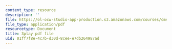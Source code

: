 ```yaml
---
content_type: resource
description: ''
file: https://ol-ocw-studio-app-production.s3.amazonaws.com/courses/cms-608-game-design-spring-2014/01ff7f8e4c7bd30d8ceee7db264987ad_1506655.pdf
file_type: application/pdf
resourcetype: Document
title: 3play pdf file
uid: 01ff7f8e-4c7b-d30d-8cee-e7db264987ad
---
```

